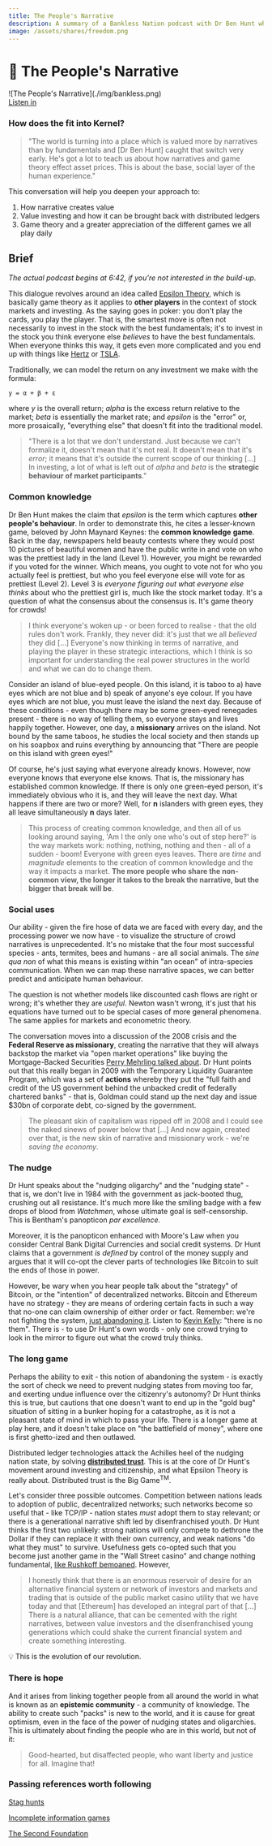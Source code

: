 ```yaml
---
title: The People's Narrative
description: A summary of a Bankless Nation podcast with Dr Ben Hunt which explores Epsilon Theory, the game theory of playing players and how narrative influences the incentive structures which create and support power.
image: /assets/shares/freedom.png
---
```


# 🎲 The People's Narrative

<div markdown="1" class="card half sidebar center gemoji center-content center">

<div markdown="2">
![The People's Narrative](./img/bankless.png)
</div>

<div markdown="3" class="curated-link">
<a href="http://podcast.banklesshq.com/ben-hunt-mastermemer" target="_blank">Listen in</a>
</div>

</div>

<div markdown="1" class="clear"></div>

### How does the fit into Kernel?

> "The world is turning into a place which is valued more by narratives than by fundamentals and [Dr Ben Hunt] caught that switch very early. He's got a lot to teach us about how narratives and game theory effect asset prices. This is about the base, social layer of the human experience." 

This conversation will help you deepen your approach to:

1. How narrative creates value
2. Value investing and how it can be brought back with distributed ledgers
3. Game theory and a greater appreciation of the different games we all play daily

## Brief

_The actual podcast begins at 6:42, if you're not interested in the build-up._

This dialogue revolves around an idea called <a href="https://www.epsilontheory.com/epsilon-theory-manifesto/" target="_blank">Epsilon Theory</a>, which is basically game theory as it applies to **other players** in the context of stock markets and investing. As the saying goes in poker: you don't play the cards, you play the player. That is, the smartest move is often not necessarily to invest in the stock with the best fundamentals; it's to invest in the stock you think everyone else *believes* to have the best fundamentals. When everyone thinks this way, it gets even more complicated and you end up with things like <a href="https://www.vanityfair.com/news/2020/06/bankrupt-hertz-is-a-pandemic-zombie" target="_blank">Hertz</a> or <a href="https://www.fool.com/investing/2020/08/02/elon-musk-was-right-teslas-stock-price-is-too-high.aspx" target="_blank">TSLA</a>.

Traditionally, we can model the return on any investment we make with the formula:

```
y = α + β + ε
```

where *y* is the overall return; *alpha* is the excess return relative to the market; *beta* is essentially the market rate; and *epsilon* is the "error" or, more prosaically, "everything else" that doesn't fit into the traditional model.

> "There is a lot that we don't understand. Just because we can't formalize it, doesn't mean that it's not real. It doesn't mean that it's *error*; it means that it's outside the current scope of our thinking [...] In investing, a lot of what is left out of *alpha* and *beta* is the **strategic behaviour of market participants**."

### Common knowledge

Dr Ben Hunt makes the claim that *epsilon* is the term which captures **other people's behaviour**. In order to demonstrate this, he cites a lesser-known game, beloved by John Maynard Keynes: the **common knowledge** **game**. Back in the day, newspapers held beauty contests where they would post 10 pictures of beautiful women and have the public write in and vote on who was the prettiest lady in the land (Level 1). However, you might be rewarded if you voted for the winner. Which means, you ought to vote not for who you actually feel is prettiest, but who you feel everyone else will vote for as prettiest (Level 2). Level 3 is *everyone figuring out what everyone else thinks* about who the prettiest girl is, much like the stock market today. It's a question of what the consensus about the consensus is. It's game theory for crowds!

> I think everyone's woken up - or been forced to realise - that the old rules don't work. Frankly, they never did: it's just that we all *believed* they did [...] Everyone's now thinking in terms of narrative, and playing the player in these strategic interactions, which I think is so important for understanding the real power structures in the world and what we can do to change them.

Consider an island of blue-eyed people. On this island, it is taboo to a) have eyes which are not blue and b) speak of anyone's eye colour. If you have eyes which are not blue, you must leave the island the next day. Because of these conditions - even though there may be some green-eyed renegades present - there is no way of telling them, so everyone stays and lives happily together. However, one day, a **missionary** arrives on the island. Not bound by the same taboos, he studies the local society and then stands up on his soapbox and ruins everything by announcing that "There are people on this island with green eyes!"

Of course, he's just saying what everyone already knows. However, now everyone knows that everyone else knows. That is, the missionary has established common knowledge. If there is only one green-eyed person, it's immediately obvious who it is, and they will leave the next day. What happens if there are two or more? Well, for **n** islanders with green eyes, they all leave simultaneously **n** days later.

> This process of creating common knowledge, and then all of us looking around saying, 'Am I the only one who's out of step here?' is the way markets work: nothing, nothing, nothing and then - all of a sudden - boom! Everyone with green eyes leaves. There are *time* and *magnitude* elements to the creation of common knowledge and the way it impacts a market. **The more people who share the non-common view, the longer it takes to the break the narrative, but the bigger that break will be**.

### Social uses

Our ability - given the fire hose of data we are faced with every day, and the processing power we now have - to visualize the structure of crowd narratives is unprecedented. It's no mistake that the four most successful species - ants, termites, bees and humans - are all social animals. The *sine qua non* of what this means is existing within "an ocean" of intra-species communication. When we can map these narrative spaces, we can better predict and anticipate human behaviour.

The question is not whether models like discounted cash flows are right or wrong; it's whether they are *useful*. Newton wasn't wrong, it's just that his equations have turned out to be special cases of more general phenomena. The same applies for markets and econometric theory. 

The conversation moves into a discussion of the 2008 crisis and the **Federal Reserve as missionary**, creating the narrative that they will always backstop the market via "open market operations" like buying the Mortgage-Backed Securities [Perry Mehrling talked about](../../module-2/banking/#banks-and-shadows). Dr Hunt points out that this really began in 2009 with the Temporary Liquidity Guarantee Program, which was a set of **actions** whereby they put the "full faith and credit of the US government behind the unbacked credit of federally chartered banks" - that is, Goldman could stand up the next day and issue $30bn of corporate debt, co-signed by the government.

> The pleasant skin of capitalism was ripped off in 2008 and I could see the naked sinews of power below that [...] And now again, created over that, is the new skin of narrative and missionary work - we're *saving* *the economy*.

### The nudge

Dr Hunt speaks about the "nudging oligarchy" and the "nudging state" - that is, we don't live in 1984 with the government as jack-booted thug, crushing out all resistance. It's much more like the smiling badge with a few drops of blood from *Watchmen*, whose ultimate goal is self-censorship. This is Bentham's panopticon *par excellence.*

Moreover, it is the panopticon enhanced with Moore's Law when you consider Central Bank Digital Currencies and social credit systems. Dr Hunt claims that a government *is defined* by control of the money supply and argues that it will co-opt the clever parts of technologies like Bitcoin to suit the ends of those in power.

However, be wary when you hear people talk about the "strategy" of Bitcoin, or the "intention" of decentralized networks. Bitcoin and Ethereum have no strategy - they are means of ordering certain facts in such a way that no-one can claim ownership of either order or fact. Remember: we're not fighting the system, [just abandoning it](../../module-4/governance/#anarchy). Listen to [Kevin Kelly](../../module-2/better-questions/#further-references): "there is no them". There is - to use Dr Hunt's own words - only one crowd trying to look in the mirror to figure out what the crowd truly thinks.

### The long game

Perhaps the ability to exit - this notion of abandoning the system - is exactly the sort of check we need to prevent nudging states from moving too far, and exerting undue influence over the citizenry's autonomy? Dr Hunt thinks this is true, but cautions that one doesn't want to end up in the "gold bug" situation of sitting in a bunker hoping for a catastrophe, as it is not a pleasant state of mind in which to pass your life. There is a longer game at play here, and it doesn't take place on "the battlefield of money", where one is first ghetto-ized and then outlawed.

Distributed ledger technologies attack the Achilles heel of the nudging nation state, by solving **[distributed trust](../../module-0/trust/)**. This is at the core of Dr Hunt's movement around investing and citizenship, and what Epsilon Theory is really about. Distributed trust is the Big Game<sup>TM</sup>.

Let's consider three possible outcomes. Competition between nations leads to adoption of public, decentralized networks; such networks become so useful that - like TCP/IP - nation states *must* adopt them to stay relevant; or there is a generational narrative shift led by disenfranchised youth. Dr Hunt thinks the first two unlikely: strong nations will only compete to dethrone the Dollar if they can replace it with their own currency, and weak nations "do what they must" to survive. Usefulness gets co-opted such that you become just another game in the "Wall Street casino" and change nothing fundamental, [like Rushkoff bemoaned](../../module-3/time/#conspiring-against-the-actual-os). However,

> I honestly think that there is an enormous reservoir of desire for an alternative financial system or network of investors and markets and trading that is outside of the public market casino utility that we have today and that [Ethereum] has developed an integral part of that [...] There is a natural alliance, that can be cemented with the right narratives, between value investors and the disenfranchised young generations which could shake the current financial system and create something interesting.

<div class="lightbulb">
💡 This is the evolution of our revolution.
</div>

### There is hope

And it arises from linking together people from all around the world in what is known as an **epistemic community** - a community of knowledge. The ability to create such "packs" is new to the world, and it is cause for great optimism, even in the face of the power of nudging states and oligarchies. This is ultimately about finding the people who are in this world, but not of it:

> Good-hearted, but disaffected people, who want liberty and justice for all. Imagine that!

### Passing references worth following

<a href="https://en.wikipedia.org/wiki/Stag_hunt" target="_blank">Stag hunts</a>

<a href="https://blog.zkga.me/announcing-darkforest" target="_blank">Incomplete information games</a>

<a href="https://en.wikipedia.org/wiki/Foundation_series" target="_blank">The Second Foundation</a>